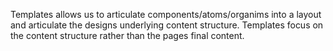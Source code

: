 Templates allows us to articulate components/atoms/organims into a layout 
and articulate the designs underlying content structure.
Templates focus on the content structure rather than the pages final content.